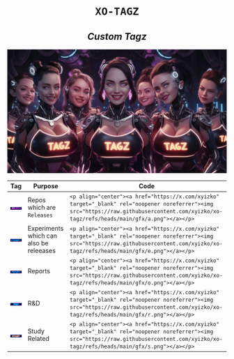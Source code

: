 
<h1 align="center"><code>XO-TAGZ</code></h1>
<h2 align="center"><i>Custom Tagz</i></h2>

![](./gfx/x.jpeg)

Tag | Purpose | Code
--- | --- | ---
![](./gfx/a.png) | Repos which are `Releases` | `<p align="center"><a href="https://x.com/xyizko" target="_blank" rel="noopener noreferrer"><img src="https://raw.githubusercontent.com/xyizko/xo-tagz/refs/heads/main/gfx/a.png"></a></p>`
![](./gfx/e.png) | Experiments which can also be releeases | `<p align="center"><a href="https://x.com/xyizko" target="_blank" rel="noopener noreferrer"><img src="https://raw.githubusercontent.com/xyizko/xo-tagz/refs/heads/main/gfx/e.png"></a></p>`
![](./gfx/o.png) | Reports | `<p align="center"><a href="https://x.com/xyizko" target="_blank" rel="noopener noreferrer"><img src="https://raw.githubusercontent.com/xyizko/xo-tagz/refs/heads/main/gfx/o.png"></a></p>`
![](./gfx/r.png) | R&D | `<p align="center"><a href="https://x.com/xyizko" target="_blank" rel="noopener noreferrer"><img src="https://raw.githubusercontent.com/xyizko/xo-tagz/refs/heads/main/gfx/r.png"></a></p>`
![](./gfx/s.png) | Study Related | `<p align="center"><a href="https://x.com/xyizko" target="_blank" rel="noopener noreferrer"><img src="https://raw.githubusercontent.com/xyizko/xo-tagz/refs/heads/main/gfx/s.png"></a></p>`

